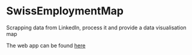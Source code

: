 # SwissEmploymentMap
Scrapping data from LinkedIn, process it and provide a data visualisation map

The web app can be found [here](https://swiss-job-map.herokuapp.com/)
